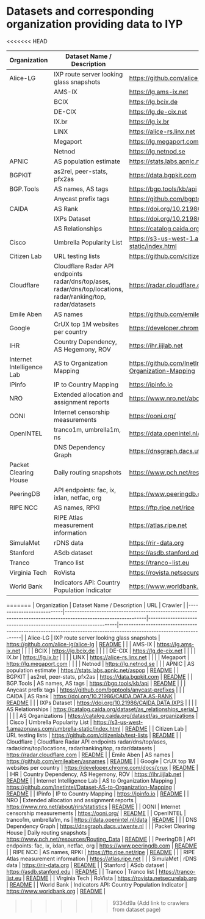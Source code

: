 # Datasets and corresponding organization providing data to IYP

<<<<<<< HEAD

| Organization                | Dataset Name / Description                   | URL                                                                   |
|-----------------------------|----------------------------------------------|-----------------------------------------------------------------------|
| Alice-LG                    | IXP route server looking glass snapshots     | https://github.com/alice-lg/alice-lg                            |
|                             | AMS-IX                                       | https://lg.ams-ix.net                                           |
|                             | BCIX                                         | https://lg.bcix.de                                              |
|                             | DE-CIX                                       | https://lg.de-cix.net                                           |
|                             | IX.br                                        | https://lg.ix.br                                                |
|                             | LINX                                         | https://alice-rs.linx.net                                       |
|                             | Megaport                                     | https://lg.megaport.com                                         |
|                             | Netnod                                       | https://lg.netnod.se                                            |
| APNIC                       | AS population estimate                       | https://stats.labs.apnic.net/aspop                              |
| BGPKIT                      | as2rel, peer-stats, pfx2as                   | https://data.bgpkit.com                                         |
| BGP.Tools                   | AS names, AS tags                            | https://bgp.tools/kb/api                                        |
|                             | Anycast prefix tags                          | https://github.com/bgptools/anycast-prefixes                    |
| CAIDA                       | AS Rank                                      | https://doi.org/10.21986/CAIDA.DATA.AS-RANK                     |
|                             | IXPs Dataset                                 | https://doi.org/10.21986/CAIDA.DATA.IXPS                        |
|                             | AS Relationships                             | https://catalog.caida.org/dataset/as_relationships_serial_1     |
| Cisco                       | Umbrella Popularity List                     | https://s3-us-west-1.amazonaws.com/umbrella-static/index.html   |
| Citizen Lab                 | URL testing lists                            | https://github.com/citizenlab/test-lists                        |
| Cloudflare                  | Cloudflare Radar API endpoints radar/dns/top/ases, radar/dns/top/locations, radar/ranking/top, radar/datasets   | https://radar.cloudflare.com                                   |
| Emile Aben                  | AS names                                     | https://github.com/emileaben/asnames                                 |
| Google                      | CrUX top 1M websites per country             |  https://developer.chrome.com/docs/crux |
| IHR                         | Country Dependency, AS Hegemony, ROV         | https://ihr.iijlab.net                                               |
| Internet Intelligence Lab   | AS to Organization Mapping                   | https://github.com/InetIntel/Dataset-AS-to-Organization-Mapping      |
| IPinfo                      | IP to Country Mapping                        | https://ipinfo.io
| NRO                         | Extended allocation and assignment reports   | https://www.nro.net/about/rirs/statistics                            |
| OONI                        | Internet censorship measurements             | https://ooni.org/                                               |
| OpenINTEL                   | tranco1m, umbrella1m, ns                     | https://data.openintel.nl/data                                       |
|                             | DNS Dependency Graph                         | https://dnsgraph.dacs.utwente.nl                                     |
| Packet Clearing House       | Daily routing snapshots                      | https://www.pch.net/resources/Routing_Data                          |
| PeeringDB                   | API endpoints: fac, ix, ixlan, netfac, org   | https://www.peeringdb.com                                            |
| RIPE NCC                    | AS names, RPKI                               | https://ftp.ripe.net/ripe                                            |
|                             | RIPE Atlas measurement information           | https://atlas.ripe.net                                               |
| SimulaMet                   | rDNS data                                    | https://rir-data.org                                                 |
| Stanford                    | ASdb dataset                                 | https://asdb.stanford.edu                                       |
| Tranco                      | Tranco list                                  | https://tranco-list.eu                                          |
| Virginia Tech               | RoVista                                      | https://rovista.netsecurelab.org                                |
| World Bank                  | Indicators API: Country Population Indicator | https://www.worldbank.org                                       |
=======
| Organization              | Dataset Name / Description                                                                                    | URL                                                             | Crawler                                                                                                            |
|---------------------------|---------------------------------------------------------------------------------------------------------------|-----------------------------------------------------------------|--------------------------------------------------------------------------------------------------------------------|
| Alice-LG                  | IXP route server looking glass snapshots                                                                      | https://github.com/alice-lg/alice-lg                            | [README](https://github.com/InternetHealthReport/internet-yellow-pages/tree/main/iyp/crawlers/alice_lg#readme)     |
|                           | AMS-IX                                                                                                        | https://lg.ams-ix.net                                           |                                                                                                                    |
|                           | BCIX                                                                                                          | https://lg.bcix.de                                              |                                                                                                                    |
|                           | DE-CIX                                                                                                        | https://lg.de-cix.net                                           |                                                                                                                    |
|                           | IX.br                                                                                                         | https://lg.ix.br                                                |                                                                                                                    |
|                           | LINX                                                                                                          | https://alice-rs.linx.net                                       |                                                                                                                    |
|                           | Megaport                                                                                                      | https://lg.megaport.com                                         |                                                                                                                    |
|                           | Netnod                                                                                                        | https://lg.netnod.se                                            |                                                                                                                    |
| APNIC                     | AS population estimate                                                                                        | https://stats.labs.apnic.net/aspop                              | [README](https://github.com/InternetHealthReport/internet-yellow-pages/tree/main/iyp/crawlers/apnic#readme)        |
| BGPKIT                    | as2rel, peer-stats, pfx2as                                                                                    | https://data.bgpkit.com                                         | [README](https://github.com/InternetHealthReport/internet-yellow-pages/tree/main/iyp/crawlers/bgpkit#readme)       |
| BGP.Tools                 | AS names, AS tags                                                                                             | https://bgp.tools/kb/api                                        | [README](https://github.com/InternetHealthReport/internet-yellow-pages/tree/main/iyp/crawlers/bgptools#readme)     |
|                           | Anycast prefix tags                                                                                           | https://github.com/bgptools/anycast-prefixes                    |                                                                                                                    |
| CAIDA                     | AS Rank                                                                                                       | https://doi.org/10.21986/CAIDA.DATA.AS-RANK                     | [README](https://github.com/InternetHealthReport/internet-yellow-pages/tree/main/iyp/crawlers/caida#readme)        |
|                           | IXPs Dataset                                                                                                  | https://doi.org/10.21986/CAIDA.DATA.IXPS                        |                                                                                                                    |
|                           | AS Relationships                                                                                              | https://catalog.caida.org/dataset/as_relationships_serial_1     |                                                                                                                    |
|                           | AS Organizations                                                                                              | https://catalog.caida.org/dataset/as_organizations                                                                                                         |
| Cisco                     | Umbrella Popularity List                                                                                      | https://s3-us-west-1.amazonaws.com/umbrella-static/index.html   | [README](https://github.com/InternetHealthReport/internet-yellow-pages/tree/main/iyp/crawlers/cisco#readme)        |
| Citizen Lab               | URL testing lists                                                                                             | https://github.com/citizenlab/test-lists                        | [README](https://github.com/InternetHealthReport/internet-yellow-pages/tree/main/iyp/crawlers/citizenlab#readme)   |
| Cloudflare                | Cloudflare Radar API endpoints radar/dns/top/ases, radar/dns/top/locations, radar/ranking/top, radar/datasets | https://radar.cloudflare.com                                    | [README](https://github.com/InternetHealthReport/internet-yellow-pages/tree/main/iyp/crawlers/cloudflare#readme)   |
| Emile Aben                | AS names                                                                                                      | https://github.com/emileaben/asnames                            | [README](https://github.com/InternetHealthReport/internet-yellow-pages/tree/main/iyp/crawlers/emileaben#readme)    |
| Google                    | CrUX top 1M websites per country                                                                              | https://developer.chrome.com/docs/crux                          | [README](https://github.com/InternetHealthReport/internet-yellow-pages/tree/main/iyp/crawlers/google#readme)       |
| IHR                       | Country Dependency, AS Hegemony, ROV                                                                          | https://ihr.iijlab.net                                          | [README](https://github.com/InternetHealthReport/internet-yellow-pages/tree/main/iyp/crawlers/ihr#readme)          |
| Internet Intelligence Lab | AS to Organization Mapping                                                                                    | https://github.com/InetIntel/Dataset-AS-to-Organization-Mapping | [README](https://github.com/InternetHealthReport/internet-yellow-pages/tree/main/iyp/crawlers/inetintel#readme)    |
| IPinfo                    | IP to Country Mapping                                                                                         | https://ipinfo.io                                               | [README](https://github.com/InternetHealthReport/internet-yellow-pages/tree/main/iyp/crawlers/ipinfo#readme)       |
| NRO                       | Extended allocation and assignment reports                                                                    | https://www.nro.net/about/rirs/statistics                       | [README](https://github.com/InternetHealthReport/internet-yellow-pages/tree/main/iyp/crawlers/nro#readme)          |
| OONI                      | Internet censorship measurements                                                                              | https://ooni.org/                                               | [README](https://github.com/InternetHealthReport/internet-yellow-pages/tree/main/iyp/crawlers/ooni#readme)         |
| OpenINTEL                 | tranco1m, umbrella1m, ns                                                                                      | https://data.openintel.nl/data                                  | [README](https://github.com/InternetHealthReport/internet-yellow-pages/tree/main/iyp/crawlers/openintel#readme)    |
|                           | DNS Dependency Graph                                                                                          | https://dnsgraph.dacs.utwente.nl                                |                                                                                                                    |
| Packet Clearing House     | Daily routing snapshots                                                                                       | https://www.pch.net/resources/Routing_Data                      | [README](https://github.com/InternetHealthReport/internet-yellow-pages/tree/main/iyp/crawlers/pch#readme)          |
| PeeringDB                 | API endpoints: fac, ix, ixlan, netfac, org                                                                    | https://www.peeringdb.com                                       | [README](https://github.com/InternetHealthReport/internet-yellow-pages/tree/main/iyp/crawlers/peeringdb#readme)    |
| RIPE NCC                  | AS names, RPKI                                                                                                | https://ftp.ripe.net/ripe                                       | [README](https://github.com/InternetHealthReport/internet-yellow-pages/tree/main/iyp/crawlers/ripe#readme)         |
|                           | RIPE Atlas measurement information                                                                            | https://atlas.ripe.net                                          |                                                                                                                    |
| SimulaMet                 | rDNS data                                                                                                     | https://rir-data.org                                            | [README](https://github.com/InternetHealthReport/internet-yellow-pages/tree/main/iyp/crawlers/simulamet#readme)    |
| Stanford                  | ASdb dataset                                                                                                  | https://asdb.stanford.edu                                       | [README](https://github.com/InternetHealthReport/internet-yellow-pages/tree/main/iyp/crawlers/stanford#readme)     |
| Tranco                    | Tranco list                                                                                                   | https://tranco-list.eu                                          | [README](https://github.com/InternetHealthReport/internet-yellow-pages/tree/main/iyp/crawlers/tranco#readme)       |
| Virginia Tech             | RoVista                                                                                                       | https://rovista.netsecurelab.org                                | [README](https://github.com/InternetHealthReport/internet-yellow-pages/tree/main/iyp/crawlers/virginiatech#readme) |
| World Bank                | Indicators API: Country Population Indicator                                                                  | https://www.worldbank.org                                       | [README](https://github.com/InternetHealthReport/internet-yellow-pages/tree/main/iyp/crawlers/worldbank#readme)    |
>>>>>>> 9334d9a (Add link to crawlers from dataset page)

